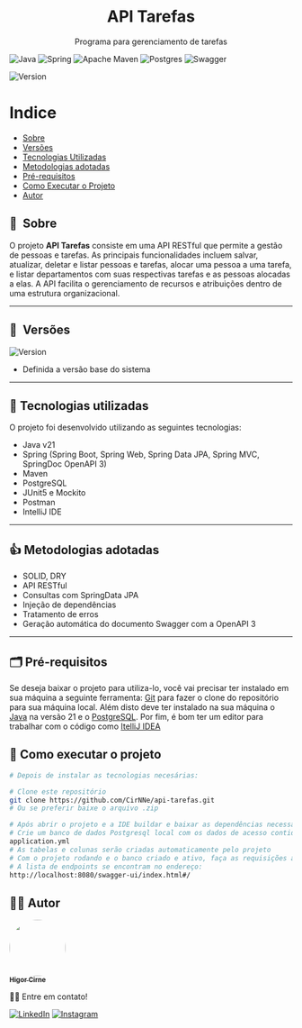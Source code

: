 <h1 align="center">API Tarefas</h1>

<p align="center">Programa para gerenciamento de tarefas</p>

![Java](https://img.shields.io/badge/java-%23ED8B00.svg?style=for-the-badge&logo=java&logoColor=white)
![Spring](https://img.shields.io/badge/spring-%236DB33F.svg?style=for-the-badge&logo=spring&logoColor=white)
![Apache Maven](https://img.shields.io/badge/Apache%20Maven-C71A36?style=for-the-badge&logo=Apache%20Maven&logoColor=white)
![Postgres](https://img.shields.io/badge/postgres-%23316192.svg?style=for-the-badge&logo=postgresql&logoColor=white)
![Swagger](https://img.shields.io/badge/-Swagger-%23Clojure?style=for-the-badge&logo=swagger&logoColor=white)

![Version](https://img.shields.io/badge/version-v1.0.0-blue)

Indice
=================
* [Sobre](#-sobre)
* [Versões](#-versões)
* [Tecnologias Utilizadas](#-tecnologias-utilizadas)
* [Metodologias adotadas](#-metodologias-adotadas)
* [Pré-requisitos](#-pré-requisitos)
* [Como Executar o Projeto](#-como-executar-o-projeto)
* [Autor](#-autor)

## 💬&nbsp; Sobre

O projeto **API Tarefas** consiste em uma API RESTful que permite a gestão de pessoas e tarefas. As principais funcionalidades incluem salvar, atualizar, deletar e listar pessoas e tarefas, alocar uma pessoa a uma tarefa, e listar departamentos com suas respectivas tarefas e as pessoas alocadas a elas. A API facilita o gerenciamento de recursos e atribuições dentro de uma estrutura organizacional.

---

## 🔖&nbsp; Versões

![Version](https://img.shields.io/badge/version-v1.0.0-blue)
- Definida a versão base do sistema

---

## 🚀 Tecnologias utilizadas

O projeto foi desenvolvido utilizando as seguintes tecnologias:

- Java v21
- Spring (Spring Boot, Spring Web, Spring Data JPA, Spring MVC, SpringDoc OpenAPI 3)
- Maven
- PostgreSQL
- JUnit5 e Mockito
- Postman
- IntelliJ IDE

---

## 👍 Metodologias adotadas

- SOLID, DRY
- API RESTful
- Consultas com SpringData JPA
- Injeção de dependências
- Tratamento de erros
- Geração automática do documento Swagger com a OpenAPI 3

---

## 🗂 Pré-requisitos

Se deseja baixar o projeto para utiliza-lo, você vai precisar ter instalado em sua máquina a seguinte ferramenta:
[Git](https://git-scm.com) para fazer o clone do repositório para sua máquina local.
Além disto deve ter instalado na sua máquina o [Java](https://www.oracle.com/br/java/technologies/downloads/#java21) na versão 21 e o [PostgreSQL](https://www.postgresql.org/download/). Por fim, é bom ter um editor para trabalhar com o código como [ItelliJ IDEA](https://www.jetbrains.com/pt-br/idea/)

## 🎲 Como executar o projeto

```bash
# Depois de instalar as tecnologias necesárias:

# Clone este repositório
git clone https://github.com/CirNNe/api-tarefas.git
# Ou se preferir baixe o arquivo .zip

# Após abrir o projeto e a IDE buildar e baixar as dependências necessárias,
# Crie um banco de dados Postgresql local com os dados de acesso contidos no arquivo
application.yml
# As tabelas e colunas serão criadas automaticamente pelo projeto
# Com o projeto rodando e o banco criado e ativo, faça as requisições aos endpoints que desejar
# A lista de endpoints se encontram no endereço:
http://localhost:8080/swagger-ui/index.html#/
```

## 👨‍💻 Autor

<a href="https://github.com/CirNNe">
 <img style="border-radius: 50%;" src="https://avatars.githubusercontent.com/u/98779843?s=400&u=0acf3d526d374b620501ea180d5c81c3ff998c42&v=4" width="100px;" alt=""/>
 <br />
 <sub><b>Higor Cirne</b></sub></a> <a href="https://github.com/CirNNe" title="GitHub"></a>

👋🏽 Entre em contato!

[![LinkedIn](https://img.shields.io/badge/linkedin-%230077B5.svg?style=for-the-badge&logo=linkedin&logoColor=white)](https://www.linkedin.com/in/higorcirne/)
[![Instagram](https://img.shields.io/badge/Instagram-%23E4405F.svg?style=for-the-badge&logo=Instagram&logoColor=white)](https://www.instagram.com/higordev_/)
